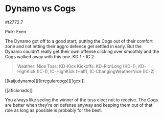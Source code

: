 # Dynamo vs Cogs

#t2772.7

Pick: Even

The Dynamo got off to a good start, putting the Cogs out of their comfort zone and not letting their aggro defence get settled in early. But the Dynamo couldn't really get their own offense clicking over smoothly and the Cogs walked away with this one. KD 1 - IC 2

> Weather: Nice
> Toss: KD-Kick
> Kickoffs: KD-RiotLong (KD-1), KD-HighKick (IC-1), IC-HighKick (Half), IC-ChangingWeatherNice (IC-2)

[[kaijudynamo]][[irregularcogs]][[gcxi]]

[[aficionado]]

You always like seeing the winner of the toss elect not to receive. The Cogs are better when they're on defense anyway and keeping them out of that role as long as possible is probably for the best.